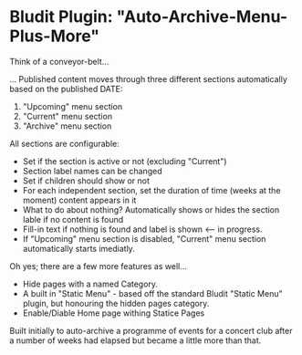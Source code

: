 
# Bludit Plugin: "Auto-Archive-Menu-Plus-More"

Think of a conveyor-belt...

... Published content moves through three different sections automatically based on the published DATE:
<ol><li>"Upcoming" menu section</li>
    <li>"Current" menu section</li>
    <li>"Archive" menu section</li>
</ol>

All sections are configurable: 
<ul>
    <li>Set if the section is active or not (excluding "Current")</li>
    <li>Section label names can be changed</li>    
    <li>Set if children should show or not</li>    
    <li>For each independent section, set the duration of time (weeks at the moment) content appears in it</li>
    <li>What to do about nothing? Automatically shows or hides the section lable if no content is found</li>
    <li>Fill-in text if nothing is found and label is shown <-- in progress.</li>
    <li>If "Upcoming" menu section is disabled, "Current" menu section automatically starts imediatly.</li>
</ul>

Oh yes; there are a few more features as well...
<ul>
    <li>Hide pages with a named Category.</li>
    <li>A built in "Static Menu" - based off the standard Bludit "Static Menu" plugin, but honouring the hidden pages category.</li>
    <li>Enable/Diable Home page withing Statice Pages</li>
</ul>

Built initially to auto-archive a programme of events for a concert club after a number of weeks had elapsed but became a little more than that.
